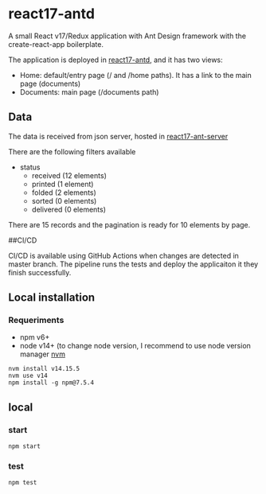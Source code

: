 # react17-antd

A small React v17/Redux application with Ant Design framework with the create-react-app boilerplate.

The application is deployed in <a href="https://madelavega.github.io/react17-antd/" target="_blank">react17-antd</a>, and it has two views:
 - Home: default/entry page (/ and /home paths). It has a link to the main page (documents)
 - Documents: main page (/documents path)

## Data

The data is received from json server, hosted in <a target="_blank" href="https://my-json-server.typicode.com/madelavega/react17-ant-server/documents">react17-ant-server</a>

There are the following filters available
* status
    * received (12 elements)
    * printed (1 element)
    * folded (2 elements)
    * sorted (0 elements)
    * delivered (0 elements)

There are 15 records and the pagination is ready for 10 elements by page.

##CI/CD 

CI/CD is available using GitHub Actions when changes are detected in master branch. The pipeline runs the tests and deploy the applicaiton it they finish successfully.

## Local installation

### Requeriments

- npm v6+ 
- node v14+ (to change node version, I recommend to use node version manager <a href="https://github.com/nvm-sh/nvm" target="_blank">nvm</a>

```
nvm install v14.15.5
nvm use v14
npm install -g npm@7.5.4
```

## local

### start

```
npm start
```

### test

```
npm test
```


